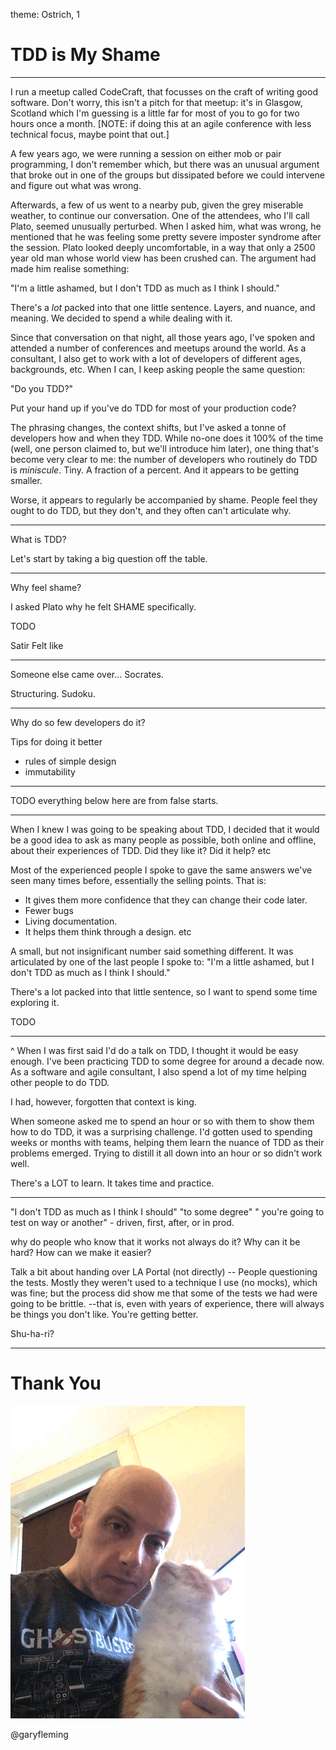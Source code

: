 theme: Ostrich, 1

# TDD is My Shame

---

I run a meetup called CodeCraft, that focusses on the craft of writing good software. Don't worry, this isn't a pitch for that meetup: it's in Glasgow, Scotland which I'm guessing is a little far for most of you to go for two hours once a month. [NOTE: if doing this at an agile conference with less technical focus, maybe point that out.]

A few years ago, we were running a session on either mob or pair programming, I don't remember which, but there was an unusual argument that broke out in one of the groups but dissipated before we could intervene and figure out what was wrong.

Afterwards, a few of us went to a nearby pub, given the grey miserable weather, to continue our conversation. One of the attendees, who I'll call Plato, seemed unusually perturbed. When I asked him, what was wrong, he mentioned that he was feeling some pretty severe imposter syndrome after the session. Plato looked deeply uncomfortable, in a way that only a 2500 year old man whose world view has been crushed can. The argument had made him realise something:

"I'm a little ashamed, but I don't TDD as much as I think I should."

There's a *lot* packed into that one little sentence. Layers, and nuance, and meaning. We decided to spend a while dealing with it.

Since that conversation on that night, all those years ago, I've spoken and attended a number of conferences and meetups around the world. As a consultant, I also get to work with a lot of developers of different ages, backgrounds, etc. When I can, I keep asking people the same question:

"Do you TDD?"

Put your hand up if you've do TDD for most of your production code?

The phrasing changes, the context shifts, but I've asked a tonne of developers how and when they TDD. While no-one does it 100% of the time (well, one person claimed to, but we'll introduce him later), one thing that's become very clear to me: the number of developers who routinely do TDD is *miniscule*. Tiny. A fraction of a percent. And it appears to be getting smaller.

Worse, it appears to regularly be accompanied by shame. People feel they ought to do TDD, but they don't, and they often can't articulate why.

---

What is TDD?

Let's start by taking a big question off the table.

---

Why feel shame?

I asked Plato why he felt SHAME specifically.

TODO

Satir
Felt like

---

Someone else came over... Socrates.

Structuring.
Sudoku.


---

Why do so few developers do it?

Tips for doing it better

- rules of simple design
- immutability

---

TODO everything below here are from false starts.

---

When I knew I was going to be speaking about TDD, I decided that it would be a good idea to ask as many people as possible, both online and offline, about their experiences of TDD. Did they like it? Did it help? etc

Most of the experienced people I spoke to gave the same answers we've seen many times before, essentially the selling points. That is:

* It gives them more confidence that they can change their code later.
* Fewer bugs
* Living documentation.
* It helps them think through a design.
etc

A small, but not insignificant number said something different. It was articulated by one of the last people I spoke to: "I'm a little ashamed, but I don't TDD as much as I think I should."

There's a lot packed into that little sentence, so I want to spend some time exploring it.

TODO

---

^ When I was first said I'd do a talk on TDD, I thought it would be easy enough. I've been practicing TDD to some degree for around a decade now. As a software and agile consultant, I also spend a lot of my time helping other people to do TDD.

I had, however, forgotten that context is king.

When someone asked me to spend an hour or so with them to show them how to do TDD, it was a surprising challenge. I'd gotten used to spending weeks or months with teams, helping them learn the nuance of TDD as their problems emerged. Trying to distill it all down into an hour or so didn't work well.

There's a LOT to learn. It takes time and practice.


---

"I don't TDD as much as I think I should"
"to some degree"
" you're going to test on way or another" - driven, first, after, or in prod.

why do people who know that it works not always do it? Why can it be hard? How can we make it easier?

Talk a bit about handing over LA Portal (not directly) -- People questioning the tests. Mostly they weren't used to a technique I use (no mocks), which was fine; but the process did show me that some of the tests we had were going to be brittle. --that is, even with years of experience, there will always be things you don't like. You're getting better.

Shu-ha-ri?


---

# Thank You

![inline](images/cat3.gif)

@garyfleming
